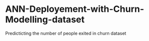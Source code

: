 # ANN-Deployement-with-Churn-Modelling-dataset
Predicticting the number of people exited in churn dataset 
